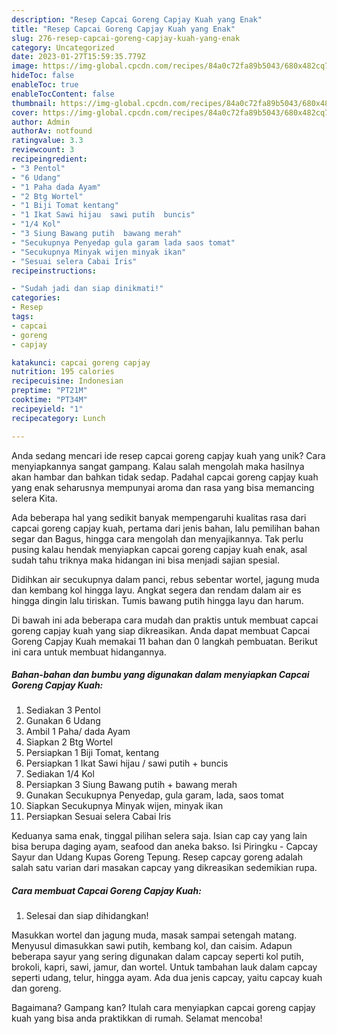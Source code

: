 ```yaml
---
description: "Resep Capcai Goreng Capjay Kuah yang Enak"
title: "Resep Capcai Goreng Capjay Kuah yang Enak"
slug: 276-resep-capcai-goreng-capjay-kuah-yang-enak
category: Uncategorized
date: 2023-01-27T15:59:35.779Z
image: https://img-global.cpcdn.com/recipes/84a0c72fa89b5043/680x482cq70/capcai-goreng-capjay-kuah-foto-resep-utama.jpg
hideToc: false
enableToc: true
enableTocContent: false
thumbnail: https://img-global.cpcdn.com/recipes/84a0c72fa89b5043/680x482cq70/capcai-goreng-capjay-kuah-foto-resep-utama.jpg
cover: https://img-global.cpcdn.com/recipes/84a0c72fa89b5043/680x482cq70/capcai-goreng-capjay-kuah-foto-resep-utama.jpg
author: Admin
authorAv: notfound
ratingvalue: 3.3
reviewcount: 3
recipeingredient:
- "3 Pentol"
- "6 Udang"
- "1 Paha dada Ayam"
- "2 Btg Wortel"
- "1 Biji Tomat kentang"
- "1 Ikat Sawi hijau  sawi putih  buncis"
- "1/4 Kol"
- "3 Siung Bawang putih  bawang merah"
- "Secukupnya Penyedap gula garam lada saos tomat"
- "Secukupnya Minyak wijen minyak ikan"
- "Sesuai selera Cabai Iris"
recipeinstructions:

- "Sudah jadi dan siap dinikmati!"
categories:
- Resep
tags:
- capcai
- goreng
- capjay

katakunci: capcai goreng capjay 
nutrition: 195 calories
recipecuisine: Indonesian
preptime: "PT21M"
cooktime: "PT34M"
recipeyield: "1"
recipecategory: Lunch

---
```





Anda sedang mencari ide resep capcai goreng capjay kuah yang unik? Cara menyiapkannya sangat gampang. Kalau salah mengolah maka hasilnya akan hambar dan bahkan tidak sedap. Padahal capcai goreng capjay kuah yang enak seharusnya mempunyai aroma dan rasa yang bisa memancing selera Kita.





Ada beberapa hal yang sedikit banyak mempengaruhi kualitas rasa dari capcai goreng capjay kuah, pertama dari jenis bahan, lalu pemilihan bahan segar dan Bagus, hingga cara mengolah dan menyajikannya. Tak perlu pusing kalau hendak menyiapkan capcai goreng capjay kuah enak,      asal sudah tahu triknya maka hidangan ini bisa menjadi sajian spesial.














Didihkan air secukupnya dalam panci, rebus sebentar wortel, jagung muda dan kembang kol hingga layu. Angkat segera dan rendam dalam air es hingga dingin lalu tiriskan. Tumis bawang putih hingga layu dan harum.






Di bawah ini ada beberapa cara mudah dan praktis untuk membuat capcai goreng capjay kuah yang siap dikreasikan. Anda dapat membuat Capcai Goreng Capjay Kuah memakai 11 bahan dan 0 langkah pembuatan. Berikut ini cara untuk membuat hidangannya.

<!--inarticleads1-->

##### Bahan-bahan dan bumbu yang digunakan dalam menyiapkan Capcai Goreng Capjay Kuah:

1. Sediakan 3 Pentol
1. Gunakan 6 Udang
1. Ambil 1 Paha/ dada Ayam
1. Siapkan 2 Btg Wortel
1. Persiapkan 1 Biji Tomat, kentang
1. Persiapkan 1 Ikat Sawi hijau / sawi putih + buncis
1. Sediakan 1/4 Kol
1. Persiapkan 3 Siung Bawang putih + bawang merah
1. Gunakan Secukupnya Penyedap, gula garam, lada, saos tomat
1. Siapkan Secukupnya Minyak wijen, minyak ikan
1. Persiapkan Sesuai selera Cabai Iris


Keduanya sama enak, tinggal pilihan selera saja. Isian cap cay yang lain bisa berupa daging ayam, seafood dan aneka bakso. Isi Piringku - Capcay Sayur dan Udang Kupas Goreng Tepung. Resep capcay goreng adalah salah satu varian dari masakan capcay yang dikreasikan sedemikian rupa. 

<!--inarticleads2-->

##### Cara membuat Capcai Goreng Capjay Kuah:


1. Selesai dan siap dihidangkan!

Masukkan wortel dan jagung muda, masak sampai setengah matang. Menyusul dimasukkan sawi putih, kembang kol, dan caisim. Adapun beberapa sayur yang sering digunakan dalam capcay seperti kol putih, brokoli, kapri, sawi, jamur, dan wortel. Untuk tambahan lauk dalam capcay seperti udang, telur, hingga ayam. Ada dua jenis capcay, yaitu capcay kuah dan goreng. 

Bagaimana? Gampang kan? Itulah cara menyiapkan capcai goreng capjay kuah yang bisa anda praktikkan di rumah. Selamat mencoba!
